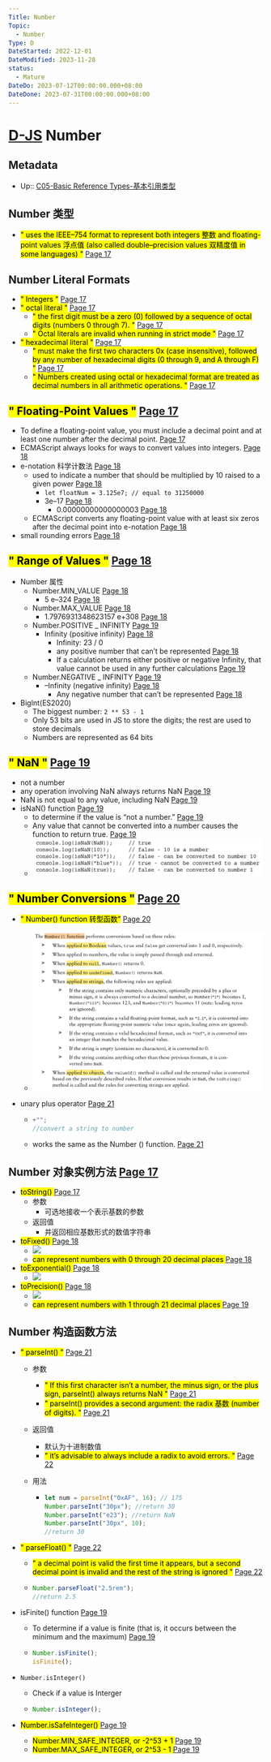 ```yaml
---
Title: Number
Topic:
  - Number
Type: D
DateStarted: 2022-12-01
DateModified: 2023-11-28
status:
  - Mature
DateDo: 2023-07-12T00:00:00.000+08:00
DateDone: 2023-07-31T00:00:00.000+08:00
---
```


# [D-JS](O-JS.md) Number

## Metadata

- Up:: [C05-Basic Reference Types-基本引用类型](../Private/C-JS/C05-Basic%20Reference%20Types-基本引用类型.md)

## Number 类型

- <mark class="hltr-yellow ">" uses the IEEE–754 format to represent both integers 整数 and floating-point values 浮点值 (also called double–precision values 双精度值 in some languages) "</mark> [Page 17 ](zotero://open-pdf/library/items/2BS329KQ?page=17&annotation=A5WZZFZV)

## Number Literal Formats

- <mark class="hltr-orange ">" Integers "</mark> [Page 17 ](zotero://open-pdf/library/items/2BS329KQ?page=17&annotation=FZRMQJER)
- <mark class="hltr-orange ">" octal literal "</mark> [Page 17 ](zotero://open-pdf/library/items/2BS329KQ?page=17&annotation=RQB6KWEC)
  - <mark class="hltr-yellow ">" the first digit must be a zero (0) followed by a sequence of octal digits (numbers 0 through 7). "</mark> [Page 17 ](zotero://open-pdf/library/items/2BS329KQ?page=17&annotation=YS29P5TB)
  - <mark class="hltr-yellow ">" Octal literals are invalid when running in strict mode "</mark> [Page 17 ](zotero://open-pdf/library/items/2BS329KQ?page=17&annotation=8Z3RHIEU)
- <mark class="hltr-orange ">" hexadecimal literal "</mark> [Page 17 ](zotero://open-pdf/library/items/2BS329KQ?page=17&annotation=XEY4B8AR)
  - <mark class="hltr-yellow ">" must make the first two characters 0x (case insensitive), followed by any number of hexadecimal digits (0 through 9, and A through F) "</mark> [Page 17 ](zotero://open-pdf/library/items/2BS329KQ?page=17&annotation=EX2ZTVDK)
  - <mark class="hltr-yellow ">" Numbers created using octal or hexadecimal format are treated as decimal numbers in all arithmetic operations. "</mark> [Page 17 ](zotero://open-pdf/library/items/2BS329KQ?page=17&annotation=JRHZCGE8)

## <mark class="hltr-gray ">" Floating-Point Values "</mark> [Page 17 ](zotero://open-pdf/library/items/2BS329KQ?page=17&annotation=T98XG2D7)

- <mark class="hltr-yellow "> </mark> To define a floating-point value, you must include a decimal point and at least one number after the decimal point. [Page 17 ](zotero://open-pdf/library/items/2BS329KQ?page=17&annotation=RFDEY5S4)
- <mark class="hltr-yellow "> </mark> ECMAScript always looks for ways to convert values into integers. [Page 18 ](zotero://open-pdf/library/items/2BS329KQ?page=18&annotation=VJCLBKPX)
- <mark class="hltr-orange "> </mark> e-notation 科学计数法 [Page 18 ](zotero://open-pdf/library/items/2BS329KQ?page=18&annotation=UN6QPP3C)
  - <mark class="hltr-yellow "> </mark> used to indicate a number that should be multiplied by 10 raised to a given power [Page 18 ](zotero://open-pdf/library/items/2BS329KQ?page=18&annotation=GRBMX4RG)
    - `let floatNum = 3.125e7; // equal to 31250000`
    - <mark class="hltr-yellow "> </mark> 3e–17 [Page 18 ](zotero://open-pdf/library/items/2BS329KQ?page=18&annotation=Y3MUJ2UR)
      - <mark class="hltr-yellow "> </mark> 0.00000000000000003 [Page 18 ](zotero://open-pdf/library/items/2BS329KQ?page=18&annotation=DDL55Z8D)
  - <mark class="hltr-yellow "> </mark> ECMAScript converts any floating-point value with at least six zeros after the decimal point into e-notation [Page 18 ](zotero://open-pdf/library/items/2BS329KQ?page=18&annotation=5BIM5XWJ)
- <mark class="hltr-orange "> </mark> small rounding errors [Page 18 ](zotero://open-pdf/library/items/2BS329KQ?page=18&annotation=BVKJB4XY)

## <mark class="hltr-gray ">" Range of Values "</mark> [Page 18 ](zotero://open-pdf/library/items/2BS329KQ?page=18&annotation=WHDRDPSG)

- Number 属性
  - <mark class="hltr-orange "> </mark> Number.MIN_VALUE [Page 18 ](zotero://open-pdf/library/items/2BS329KQ?page=18&annotation=2Q7TE89T)
    - <mark class="hltr-yellow "> </mark> 5 e–324 [Page 18 ](zotero://open-pdf/library/items/2BS329KQ?page=18&annotation=TBWBHHBJ)
  - <mark class="hltr-orange "> </mark> Number.MAX_VALUE [Page 18 ](zotero://open-pdf/library/items/2BS329KQ?page=18&annotation=QCNLPCQZ)
    - <mark class="hltr-yellow "> </mark> 1.7976931348623157 e+308 [Page 18 ](zotero://open-pdf/library/items/2BS329KQ?page=18&annotation=XX4PRL6W)
  - <mark class="hltr-orange "> </mark> Number.POSITIVE \_ INFINITY [Page 19 ](zotero://open-pdf/library/items/2BS329KQ?page=19&annotation=DAP4Z8CF)
    - <mark class="hltr-orange "> </mark> Infinity (positive infinity) [Page 18 ](zotero://open-pdf/library/items/2BS329KQ?page=18&annotation=L4FL2HMR)
      - Infinity: 23 / 0
      - <mark class="hltr-yellow "> </mark> any positive number that can’t be represented [Page 18 ](zotero://open-pdf/library/items/2BS329KQ?page=18&annotation=BGJFJG5Q)
      - <mark class="hltr-yellow "> </mark> If a calculation returns either positive or negative Infinity, that value cannot be used in any further calculations [Page 19 ](zotero://open-pdf/library/items/2BS329KQ?page=19&annotation=Z7TDBQRP)
  - <mark class="hltr-orange "> </mark> Number.NEGATIVE \_ INFINITY [Page 19 ](zotero://open-pdf/library/items/2BS329KQ?page=19&annotation=46LC8L9X)
    - <mark class="hltr-orange "> </mark> –Infinity (negative infinity) [Page 18 ](zotero://open-pdf/library/items/2BS329KQ?page=18&annotation=7WDWI9TZ)
      - <mark class="hltr-yellow "> </mark> Any negative number that can’t be represented [Page 18 ](zotero://open-pdf/library/items/2BS329KQ?page=18&annotation=GPX73K37)
- BigInt(ES2020)
  - The biggest number: `2 ** 53 - 1`
  - Only 53 bits are used in JS to store the digits; the rest are used to store decimals
  - Numbers are represented as 64 bits

## <mark class="hltr-gray ">" NaN "</mark> [Page 19 ](zotero://open-pdf/library/items/2BS329KQ?page=19&annotation=24WP33WV)

- not a number
- <mark class="hltr-yellow "> </mark> any operation involving NaN always returns NaN [Page 19 ](zotero://open-pdf/library/items/2BS329KQ?page=19&annotation=5VZ83BB9)
- <mark class="hltr-yellow "> </mark> NaN is not equal to any value, including NaN [Page 19 ](zotero://open-pdf/library/items/2BS329KQ?page=19&annotation=U4CXQP3U)
- <mark class="hltr-orange "> </mark> isNaN() function [Page 19 ](zotero://open-pdf/library/items/2BS329KQ?page=19&annotation=SKYWJJEA)
  - <mark class="hltr-yellow "> </mark> to determine if the value is “not a number.” [Page 19 ](zotero://open-pdf/library/items/2BS329KQ?page=19&annotation=QWYI8S8G)
  - <mark class="hltr-yellow "> </mark> Any value that cannot be converted into a number causes the function to return true. [Page 19 ](zotero://open-pdf/library/items/2BS329KQ?page=19&annotation=M8ZM96DF)
  - ![](z-Assets/Paste%20image%201690789727897image.png)

## <mark class="hltr-gray ">" Number Conversions "</mark> [Page 20 ](zotero://open-pdf/library/items/2BS329KQ?page=20&annotation=5TYX6IXZ)

- <mark class="hltr-orange ">" Number() function 转型函数"</mark> [Page 20 ](zotero://open-pdf/library/items/2BS329KQ?page=20&annotation=67KS4CPB)
  - ![](z-Assets/Paste%20image%201690790014137image.png)
- <mark class="hltr-orange "> </mark> unary plus operator [Page 21 ](zotero://open-pdf/library/items/2BS329KQ?page=21&annotation=FC7LIRQT)

  - ```js
    +"";
    //convert a string to number
    ```

  - <mark class="hltr-yellow "> </mark> works the same as the Number () function. [Page 21 ](zotero://open-pdf/library/items/2BS329KQ?page=21&annotation=HWIFNUEM)

## Number 对象实例方法 [Page 17 ](zotero://open-pdf/library/items/6CRSJHBD?page=17&annotation=WN4YVWYP)

- <mark class="hltr-orange "> toString() </mark> [Page 17](zotero://open-pdf/library/items/6CRSJHBD?page=17&annotation=4WYH253H)
  - 参数
    - 可选地接收一个表示基数的参数
  - 返回值
    - 并返回相应基数形式的数值字符串
- <mark class="hltr-orange "> toFixed() </mark> [Page 18](zotero://open-pdf/library/items/6CRSJHBD?page=18&annotation=B38XUVSX)
  - ![](z-Assets/z-Assets/C05BasicReferenceTypes-18-x68-y469.png)
  - <mark class="hltr-yellow "> can represent numbers with 0 through 20 decimal places </mark> [Page 18](zotero://open-pdf/library/items/6CRSJHBD?page=18&annotation=5Y6GE2JY)
- <mark class="hltr-orange "> toExponential() </mark> [Page 18](zotero://open-pdf/library/items/6CRSJHBD?page=18&annotation=NK94UD7F)
  - ![](z-Assets/z-Assets/C05BasicReferenceTypes-18-x66-y196.png)
- <mark class="hltr-orange "> toPrecision() </mark> [Page 18](zotero://open-pdf/library/items/6CRSJHBD?page=18&annotation=NEW9XL9L)
  - ![](z-Assets/z-Assets/C05BasicReferenceTypes-18-x64-y67.png)
  - <mark class="hltr-yellow "> can represent numbers with 1 through 21 decimal places </mark> [Page 19](zotero://open-pdf/library/items/6CRSJHBD?page=19&annotation=Z69M7WK4)

## Number 构造函数方法

- <mark class="hltr-orange ">" parseInt() "</mark> [Page 21 ](zotero://open-pdf/library/items/2BS329KQ?page=21&annotation=I7R8K26N)

  - 参数
    - <mark class="hltr-yellow ">" If this first character isn’t a number, the minus sign, or the plus sign, parseInt() always returns NaN "</mark> [Page 21 ](zotero://open-pdf/library/items/2BS329KQ?page=21&annotation=KRFNH8EF)
    - <mark class="hltr-yellow ">" parseInt() provides a second argument: the radix 基数 (number of digits). "</mark> [Page 21 ](zotero://open-pdf/library/items/2BS329KQ?page=21&annotation=XQM7AC63)
  - 返回值
    - 默认为十进制数值
    - <mark class="hltr-yellow ">" it’s advisable to always include a radix to avoid errors. "</mark> [Page 22 ](zotero://open-pdf/library/items/2BS329KQ?page=22&annotation=F8A8J64T)
  - 用法

    - ```js
      let num = parseInt("0xAF", 16); // 175
      Number.parseInt("30px"); //return 30
      Number.parseInt("e23"); //return NaN
      Number.parseInt("30px", 10);
      //return 30
      ```

- <mark class="hltr-orange ">" parseFloat() "</mark> [Page 22 ](zotero://open-pdf/library/items/2BS329KQ?page=22&annotation=XRD4NPWT)

  - <mark class="hltr-yellow ">" a decimal point is valid the first time it appears, but a second decimal point is invalid and the rest of the string is ignored "</mark> [Page 22 ](zotero://open-pdf/library/items/2BS329KQ?page=22&annotation=MKU62BPB)

  - ```js
    Number.parseFloat("2.5rem");
    //return 2.5
    ```

- <mark class="hltr-orange "> </mark> isFinite() function [Page 19 ](zotero://open-pdf/library/items/2BS329KQ?page=19&annotation=QEYIC3VT)

  - <mark class="hltr-yellow "> </mark> To determine if a value is finite (that is, it occurs between the minimum and the maximum) [Page 19 ](zotero://open-pdf/library/items/2BS329KQ?page=19&annotation=C2KJJ5E7)

  - ```js
    Number.isFinite();
    isFinite();
    ```

- `Number.isInteger()`

  - Check if a value is Interger

  - ```js
    Number.isInteger();
    ```

- <mark class="hltr-orange "> Number.isSafeInteger() </mark> [Page 19](zotero://open-pdf/library/items/6CRSJHBD?page=19&annotation=XCS5RBUS)
  - <mark class="hltr-yellow "> Number.MIN_SAFE_INTEGER, or -2^53 + 1 </mark> [Page 19](zotero://open-pdf/library/items/6CRSJHBD?page=19&annotation=GALJFVJ3)
  - <mark class="hltr-yellow "> Number.MAX_SAFE_INTEGER, or 2^53 - 1 </mark> [Page 19](zotero://open-pdf/library/items/6CRSJHBD?page=19&annotation=QKVQB3BU)
